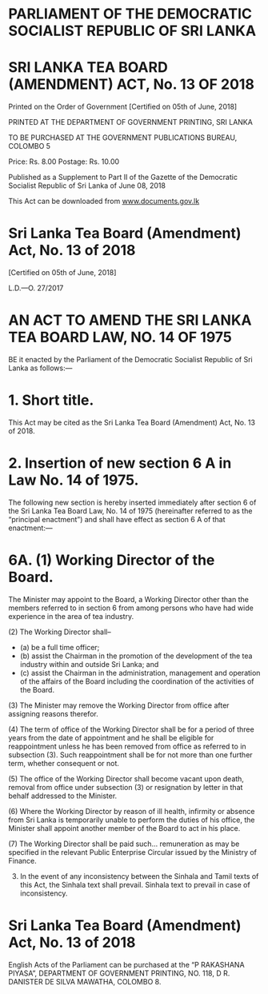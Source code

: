 # PARLIAMENT OF THE DEMOCRATIC SOCIALIST REPUBLIC OF SRI LANKA

# SRI LANKA TEA BOARD (AMENDMENT) ACT, No. 13 OF 2018

Printed on the Order of Government [Certified on 05th of June, 2018]

PRINTED AT THE DEPARTMENT OF GOVERNMENT PRINTING, SRI LANKA

TO BE PURCHASED AT THE GOVERNMENT PUBLICATIONS BUREAU, COLOMBO 5

Price: Rs. 8.00 Postage: Rs. 10.00

Published as a Supplement to Part II of the Gazette of the Democratic Socialist Republic of Sri Lanka of June 08, 2018

This Act can be downloaded from www.documents.gov.lk

# Sri Lanka Tea Board (Amendment) Act, No. 13 of 2018

[Certified on 05th of June, 2018]

L.D.—O. 27/2017

# AN ACT TO AMEND THE SRI LANKA TEA BOARD LAW, NO. 14 OF 1975

BE it enacted by the Parliament of the Democratic Socialist Republic of Sri Lanka as follows:—

# 1. Short title.

This Act may be cited as the Sri Lanka Tea Board (Amendment) Act, No. 13 of 2018.

# 2. Insertion of new section 6 A in Law No. 14 of 1975.

The following new section is hereby inserted immediately after section 6 of the Sri Lanka Tea Board Law, No. 14 of 1975 (hereinafter referred to as the “principal enactment”) and shall have effect as section 6 A of that enactment:—

# 6A. (1) Working Director of the Board.

The Minister may appoint to the Board, a Working Director other than the members referred to in section 6 from among persons who have had wide experience in the area of tea industry.

(2) The Working Director shall–

- (a) be a full time officer;
- (b) assist the Chairman in the promotion of the development of the tea industry within and outside Sri Lanka; and
- (c) assist the Chairman in the administration, management and operation of the affairs of the Board including the coordination of the activities of the Board.

(3) The Minister may remove the Working Director from office after assigning reasons therefor.

(4) The term of office of the Working Director shall be for a period of three years from the date of appointment and he shall be eligible for reappointment unless he has been removed from office as referred to in subsection (3). Such reappointment shall be for not more than one further term, whether consequent or not.

(5) The office of the Working Director shall become vacant upon death, removal from office under subsection (3) or resignation by letter in that behalf addressed to the Minister.

(6) Where the Working Director by reason of ill health, infirmity or absence from Sri Lanka is temporarily unable to perform the duties of his office, the Minister shall appoint another member of the Board to act in his place.

(7) The Working Director shall be paid such...
remuneration as may be specified in the relevant Public Enterprise Circular issued by the Ministry of Finance.

3. In the event of any inconsistency between the Sinhala and Tamil texts of this Act, the Sinhala text shall prevail. Sinhala text to prevail in case of inconsistency.

# Sri Lanka Tea Board (Amendment) Act, No. 13 of 2018

English Acts of the Parliament can be purchased at the “P RAKASHANA PIYASA”, DEPARTMENT OF GOVERNMENT PRINTING, NO. 118, D R. DANISTER DE SILVA MAWATHA, COLOMBO 8.